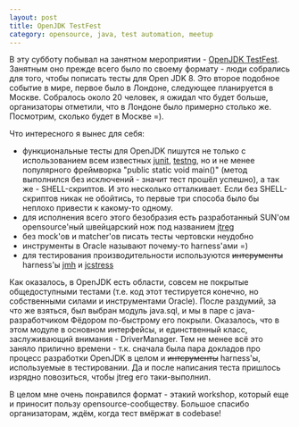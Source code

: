 ```yaml
---
layout: post
title: OpenJDK TestFest
category: opensource, java, test automation, meetup
---
```


В эту субботу побывал на занятном мероприятии - [OpenJDK TestFest](http://jugru.timepad.ru/event/73099/). Занятным оно прежде всего было по своему формату - люди собрались для того, чтобы пописать тесты для Open JDK 8. Это второе подобное событие в мире, первое было в Лондоне, следующее планируется в Москве. Собралось около 20 человек, я ожидал что будет больше, организаторы отметили, что в Лондоне было примерно столько же. Посмотрим, сколько будет в Москве =).

Что интересного я вынес для себя:

 *  функциональные тесты для OpenJDK пишутся не только с использованием всем известных [junit](http://junit.org/), [testng](http://testng.org/), но и не менее популярного фреймворка "public static void main()" (метод выполнился без исключений - значит тест прошёл успешно), а так же - SHELL-скриптов. И это несколько отталкивает. Если без SHELL-скриптов никак не обойтись, то первые три способа было бы неплохо привести к какому-то одному.
 *  для исполнения всего этого безобразия есть разработанный SUN'ом opensource'ный швейцарский нож под названием [jtreg](http://openjdk.java.net/jtreg/)
 *  без mock'ов и matcher'ов писать тесты чертовски неудобно
 *  инструменты в Oracle называют почему-то harness'ами =)
 *  для тестирования производительности используются <strike>интсрументы</strike> harness'ы [jmh](http://openjdk.java.net/projects/code-tools/jmh/) и [jcstress](http://openjdk.java.net/projects/code-tools/jcstress/)

Как оказалось, в OpenJDK есть области, совсем не покрытые общедоступными тестами (т.е. код этот тестируется конечно, но собственными силами и инструментами Oracle). После раздумий, за что же взяться, был выбран модуль java.sql, и мы в паре с java-разработчиком Фёдором по-быстрому его покрыли. Оказалось, что в этом модуле в основном интерфейсы, и единственный класс, заслуживающий внимания - DriverManager. Тем не менее всё это заняло прилично времени - т.к. сначала была пара докладов про процесс разработки OpenJDK в целом и <strike>интсрументы</strike> harness'ы, используемые в тестировании. Да и после написания теста пришлось изрядно повозиться, чтобы jtreg его таки-выполнил.

В целом мне очень понравился формат - этакий workshop, который еще и приносит пользу opensource-сообществу. Большое спасибо организаторам, ждём, когда тест вмёржат в codebase!